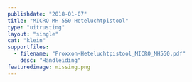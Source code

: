 ```yaml
---
publishdate: "2018-01-07"
title: "MICRO MH 550 Heteluchtpistool"
type: "uitrusting"
layout: "single"
cat: "klein"
supportfiles:
  - filename: "Proxxon-Heteluchtpistool_MICRO_MH550.pdf"
    desc: "Handleiding"
featuredimage: missing.png
---
```

